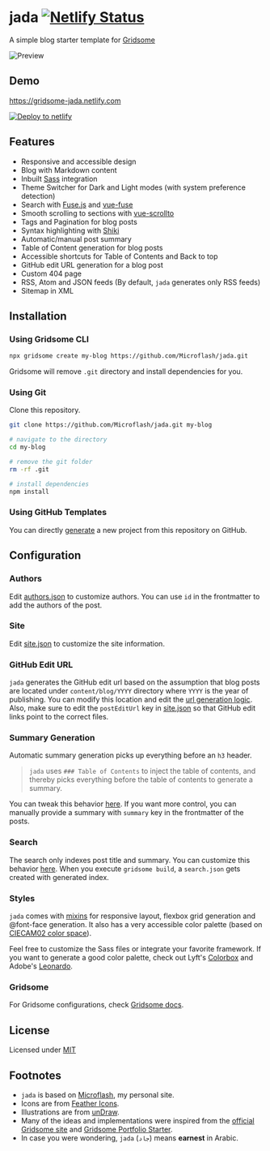 # jada [![Netlify Status](https://api.netlify.com/api/v1/badges/ab389147-4a61-4967-967c-a2d3c0020f98/deploy-status)](https://app.netlify.com/sites/gridsome-jada/deploys)

A simple blog starter template for [Gridsome](https://gridsome.org/)

![Preview](https://github.com/Microflash/jada/raw/master/preview.png)

## Demo

<https://gridsome-jada.netlify.com>

[![Deploy to netlify](https://www.netlify.com/img/deploy/button.svg)](https://app.netlify.com/start/deploy?repository=https://github.com/Microflash/jada)

## Features

- Responsive and accessible design
- Blog with Markdown content
- Inbuilt [Sass](https://sass-lang.com/) integration
- Theme Switcher for Dark and Light modes (with system preference detection)
- Search with [Fuse.js](https://fusejs.io/) and [vue-fuse](https://github.com/shayneo/vue-fuse)
- Smooth scrolling to sections with [vue-scrollto](https://github.com/rigor789/vue-scrollTo)
- Tags and Pagination for blog posts
- Syntax highlighting with [Shiki](https://github.com/octref/shiki)
- Automatic/manual post summary
- Table of Content generation for blog posts
- Accessible shortcuts for Table of Contents and Back to top
- GitHub edit URL generation for a blog post
- Custom 404 page
- RSS, Atom and JSON feeds (By default, `jada` generates only RSS feeds)
- Sitemap in XML

## Installation

### Using Gridsome CLI

```sh
npx gridsome create my-blog https://github.com/Microflash/jada.git
```

Gridsome will remove `.git` directory and install dependencies for you.

### Using Git

Clone this repository.

```sh
git clone https://github.com/Microflash/jada.git my-blog

# navigate to the directory
cd my-blog

# remove the git folder
rm -rf .git

# install dependencies
npm install
```

### Using GitHub Templates

You can directly [generate](https://github.com/Microflash/jada/generate) a new project from this repository on GitHub.

## Configuration

### Authors

Edit [authors.json](./data/authors.json) to customize authors. You can use `id` in the frontmatter to add the authors of the post.

### Site

Edit [site.json](./data/site.json) to customize the site information. 

### GitHub Edit URL

`jada` generates the GitHub edit url based on the assumption that blog posts are located under `content/blog/YYYY` directory where `YYYY` is the year of publishing. You can modify this location and edit the [url generation logic](https://github.com/Microflash/jada/blob/master/src/templates/Post.vue#L76). Also, make sure to edit the `postEditUrl` key in [site.json](./data/site.json) so that GitHub edit links point to the correct files.

### Summary Generation

Automatic summary generation picks up everything before an `h3` header. 

> `jada` uses `### Table of Contents` to inject the table of contents, and thereby picks everything before the table of contents to generate a summary. 

You can tweak this behavior [here](https://github.com/Microflash/jada/blob/master/gridsome.server.js#L10). If you want more control, you can manually provide a summary with `summary` key in the frontmatter of the posts.

### Search

The search only indexes post title and summary. You can customize this behavior [here](https://github.com/Microflash/jada/blob/master/src/components/SearchBox.vue#L61). When you execute `gridsome build`, a `search.json` gets created with generated index.

### Styles

`jada` comes with [mixins](./src/assets/scss/_mixins.scss) for responsive layout, flexbox grid generation and @font-face generation. It also has a very accessible color palette (based on [CIECAM02 color space](https://en.wikipedia.org/wiki/CIECAM02)).

Feel free to customize the Sass files or integrate your favorite framework. If you want to generate a good color palette, check out Lyft's [Colorbox](http://www.colorbox.io/) and Adobe's [Leonardo](https://leonardocolor.io/).

### Gridsome

For Gridsome configurations, check [Gridsome docs](https://gridsome.org/docs/).

## License

Licensed under [MIT](https://github.com/Microflash/microflash.github.io/blob/release/LICENSE.md)

## Footnotes

- `jada` is based on [Microflash](https://github.com/Microflash/microflash.github.io), my personal site.
- Icons are from [Feather Icons](https://feathericons.com/).
- Illustrations are from [unDraw](https://undraw.co/).
- Many of the ideas and implementations were inspired from the [official Gridsome site](https://github.com/gridsome/gridsome.org) and [Gridsome Portfolio Starter](https://github.com/drehimself/gridsome-portfolio-starter).
- In case you were wondering, `jada` (`جاد`) means **earnest** in Arabic.
